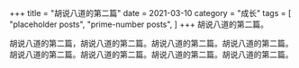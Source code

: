+++
title = "胡说八道的第二篇"
date = 2021-03-10
category = "成长"
tags = [
  "placeholder posts",
  "prime-number posts",
]
+++
胡说八道的第二篇。

<!-- more -->

胡说八道的第二篇，胡说八道的第二篇。胡说八道的第二篇。胡说八道的第二篇。胡说八道的第二篇。胡说八道的第二篇。胡说八道的第二篇。胡说八道的第二篇。
